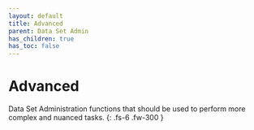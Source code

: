 ```yaml
---
layout: default
title: Advanced
parent: Data Set Admin
has_children: true
has_toc: false
---
```


# Advanced

Data Set Administration functions that should be used to perform more complex and nuanced tasks.
{: .fs-6 .fw-300 }